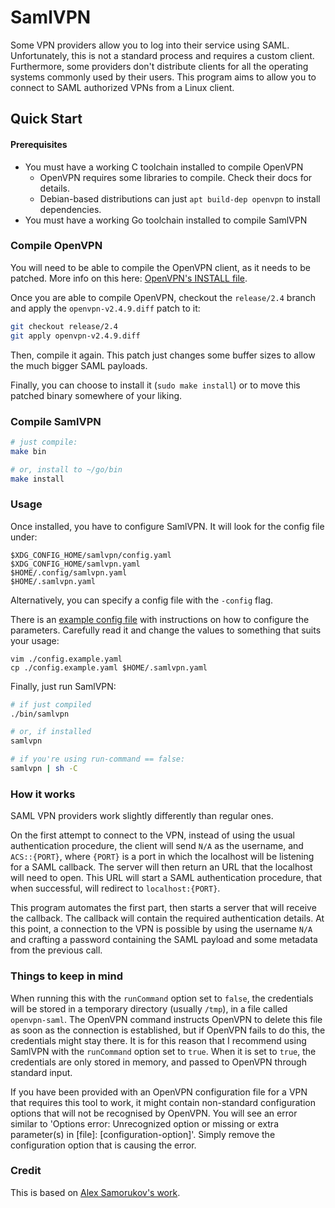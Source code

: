 # SamlVPN

Some VPN providers allow you to log into their service using SAML.
Unfortunately, this is not a standard process and requires a custom client.
Furthermore, some providers don't distribute clients for all the operating
systems commonly used by their users. This program aims to allow you to
connect to SAML authorized VPNs from a Linux client.

## Quick Start

#### Prerequisites

- You must have a working C toolchain installed to compile OpenVPN
	- OpenVPN requires some libraries to compile. Check their docs for details.
	- Debian-based distributions can just `apt build-dep openvpn` to install dependencies.
- You must have a working Go toolchain installed to compile SamlVPN

### Compile OpenVPN

You will need to be able to compile the OpenVPN client, as it needs to be
patched. More info on this here: [OpenVPN's INSTALL
file](https://github.com/OpenVPN/openvpn/blob/master/INSTALL).

Once you are able to compile OpenVPN, checkout the `release/2.4` branch and
apply the `openvpn-v2.4.9.diff` patch to it:

```bash
git checkout release/2.4
git apply openvpn-v2.4.9.diff
```

Then, compile it again. This patch just changes some buffer sizes to allow the
much bigger SAML payloads.

Finally, you can choose to install it (`sudo make install`) or to move this
patched binary somewhere of your liking.

### Compile SamlVPN

```bash
# just compile:
make bin

# or, install to ~/go/bin
make install
```

### Usage

Once installed, you have to configure SamlVPN. It will look for the config file under:

```
$XDG_CONFIG_HOME/samlvpn/config.yaml
$XDG_CONFIG_HOME/samlvpn.yaml
$HOME/.config/samlvpn.yaml
$HOME/.samlvpn.yaml
```

Alternatively, you can specify a config file with the `-config` flag.

There is an [example config file](./config.example.yaml) with instructions on how to
configure the parameters. Carefully read it and change the values to something
that suits your usage:

```
vim ./config.example.yaml
cp ./config.example.yaml $HOME/.samlvpn.yaml
```

Finally, just run SamlVPN:

```bash
# if just compiled
./bin/samlvpn

# or, if installed
samlvpn

# if you're using run-command == false:
samlvpn | sh -C
```

### How it works

SAML VPN providers work slightly differently than regular ones.

On the first attempt to connect to the VPN, instead of using the usual
authentication procedure, the client will send `N/A` as the username, and
`ACS::{PORT}`, where `{PORT}` is a port in which the localhost will be
listening for a SAML callback. The server will then return an URL that the
localhost will need to open. This URL will start a SAML authentication
procedure, that when successful, will redirect to `localhost:{PORT}`.

This program automates the first part, then starts a server that will receive
the callback. The callback will contain the required authentication details.
At this point, a connection to the VPN is possible by using the username `N/A`
and crafting a password containing the SAML payload and some metadata from the
previous call.

### Things to keep in mind

When running this with the `runCommand` option set to `false`, the credentials
will be stored in a temporary directory (usually `/tmp`), in a file called
`openvpn-saml`. The OpenVPN command instructs OpenVPN to delete this file as
soon as the connection is established, but if OpenVPN fails to do this, the
credentials might stay there. It is for this reason that I recommend using
SamlVPN with the `runCommand` option set to `true`. When it is set to `true`,
the credentials are only stored in memory, and passed to OpenVPN through
standard input.

If you have been provided with an OpenVPN configuration file for a VPN that
requires this tool to work, it might contain non-standard configuration options
that will not be recognised by OpenVPN. You will see an error similar to
'Options error: Unrecognized option or missing or extra parameter(s) in [file]:
[configuration-option]'. Simply remove the configuration option that is causing
the error.

### Credit

This is based on [Alex Samorukov's work](github.com/samm-git/aws-vpn-client).
